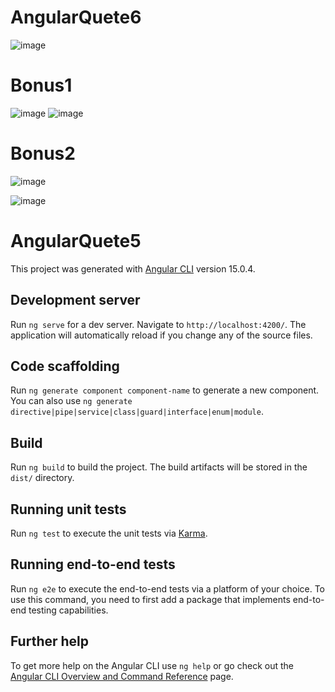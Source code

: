 # AngularQuete6
![image](https://user-images.githubusercontent.com/94469220/225695913-5ea3def3-776c-4b98-a5a0-e912d0c51d1d.png)
# Bonus1
![image](https://user-images.githubusercontent.com/94469220/225696353-868f5b23-5b76-48dc-ad2c-7f5ab101e45c.png)
![image](https://user-images.githubusercontent.com/94469220/225696505-9b07f384-edd0-4d9b-b707-c70445011c5a.png)

# Bonus2
![image](https://user-images.githubusercontent.com/94469220/225695718-7853d022-948d-4cca-97e3-7a89c7f9dd0b.png)






![image](https://user-images.githubusercontent.com/94469220/214061904-64f99109-1f91-4f99-b273-d277745bfe01.png)
# AngularQuete5

This project was generated with [Angular CLI](https://github.com/angular/angular-cli) version 15.0.4.

## Development server

Run `ng serve` for a dev server. Navigate to `http://localhost:4200/`. The application will automatically reload if you change any of the source files.

## Code scaffolding

Run `ng generate component component-name` to generate a new component. You can also use `ng generate directive|pipe|service|class|guard|interface|enum|module`.

## Build

Run `ng build` to build the project. The build artifacts will be stored in the `dist/` directory.

## Running unit tests

Run `ng test` to execute the unit tests via [Karma](https://karma-runner.github.io).

## Running end-to-end tests

Run `ng e2e` to execute the end-to-end tests via a platform of your choice. To use this command, you need to first add a package that implements end-to-end testing capabilities.

## Further help

To get more help on the Angular CLI use `ng help` or go check out the [Angular CLI Overview and Command Reference](https://angular.io/cli) page.

